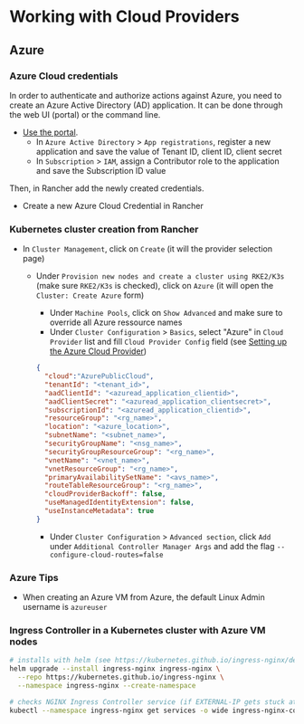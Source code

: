 # Working with Cloud Providers

## Azure

### Azure Cloud credentials

In order to authenticate and authorize actions against Azure, you need to create an Azure Active Directory (AD) application. It can be done through the web UI (portal) or the command line.

* [Use the portal](https://docs.microsoft.com/en-us/azure/active-directory/develop/howto-create-service-principal-portal).
  * In `Azure Active Directory` > `App registrations`, register a new application and save the value of Tenant ID, client ID, client secret
  * In `Subscription` > `IAM`, assign a Contributor role to the application and save the Subscription ID value

Then, in Rancher add the newly created credentials.

* Create a new Azure Cloud Credential in Rancher

### Kubernetes cluster creation from Rancher

* In `Cluster Management`, click on `Create` (it will the provider selection page)
  * Under `Provision new nodes and create a cluster using RKE2/K3s` (make sure `RKE2/K3s` is checked), click on `Azure` (it will open the `Cluster: Create Azure` form)
    * Under `Machine Pools`,  click on `Show Advanced` and make sure to override all Azure ressource names
    * Under `Cluster Configuration` > `Basics`, select "Azure" in `Cloud Provider` list and fill `Cloud Provider Config` field (see [Setting up the Azure Cloud Provider](https://rancher.com/docs/rancher/v2.6/en/cluster-provisioning/rke-clusters/cloud-providers/azure/))

    ```json
    {   
      "cloud":"AzurePublicCloud",
      "tenantId": "<tenant_id>",
      "aadClientId": "<azuread_application_clientid>",
      "aadClientSecret": "<azuread_application_clientsecret>",
      "subscriptionId": "<azuread_application_clientid>",
      "resourceGroup": "<rg_name>",
      "location": "<azure_location>",
      "subnetName": "<subnet_name>",
      "securityGroupName": "<nsg_name>",
      "securityGroupResourceGroup": "<rg_name>",
      "vnetName": "<vnet_name>",
      "vnetResourceGroup": "<rg_name>",
      "primaryAvailabilitySetName": "<avs_name>",
      "routeTableResourceGroup": "<rg_name>",
      "cloudProviderBackoff": false,
      "useManagedIdentityExtension": false,
      "useInstanceMetadata": true
    }
    ```

    * Under `Cluster Configuration` > `Advanced section`, click `Add` under `Additional Controller Manager Args` and add the flag `--configure-cloud-routes=false`

### Azure Tips

* When creating an Azure VM from Azure, the default Linux Admin username is `azureuser`

### Ingress Controller in a Kubernetes cluster with Azure VM nodes

```bash
# installs with helm (see https://kubernetes.github.io/ingress-nginx/deploy/)
helm upgrade --install ingress-nginx ingress-nginx \
  --repo https://kubernetes.github.io/ingress-nginx \
  --namespace ingress-nginx --create-namespace

# checks NGINX Ingress Controller service (if EXTERNAL-IP gets stuck at <pending> then you need to look at the Cloud Provider configuration)
kubectl --namespace ingress-nginx get services -o wide ingress-nginx-controller
```
